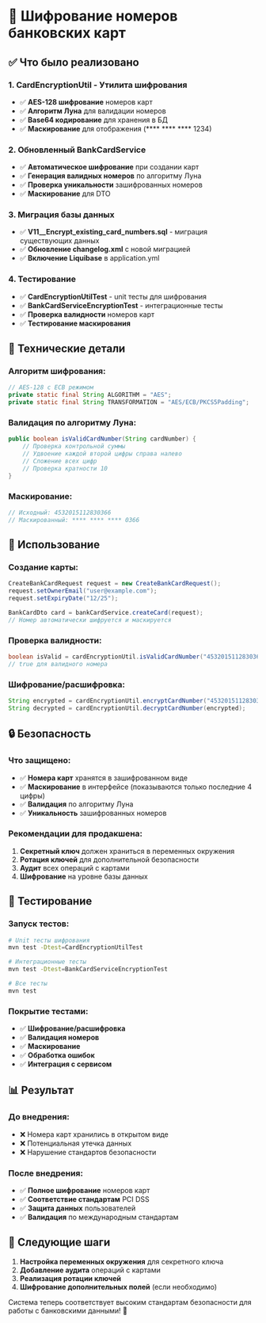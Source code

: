 # 🔐 Шифрование номеров банковских карт

## ✅ Что было реализовано

### 1. **CardEncryptionUtil - Утилита шифрования**
- ✅ **AES-128 шифрование** номеров карт
- ✅ **Алгоритм Луна** для валидации номеров
- ✅ **Base64 кодирование** для хранения в БД
- ✅ **Маскирование** для отображения (**** **** **** 1234)

### 2. **Обновленный BankCardService**
- ✅ **Автоматическое шифрование** при создании карт
- ✅ **Генерация валидных номеров** по алгоритму Луна
- ✅ **Проверка уникальности** зашифрованных номеров
- ✅ **Маскирование** для DTO

### 3. **Миграция базы данных**
- ✅ **V11__Encrypt_existing_card_numbers.sql** - миграция существующих данных
- ✅ **Обновление changelog.xml** с новой миграцией
- ✅ **Включение Liquibase** в application.yml

### 4. **Тестирование**
- ✅ **CardEncryptionUtilTest** - unit тесты для шифрования
- ✅ **BankCardServiceEncryptionTest** - интеграционные тесты
- ✅ **Проверка валидности** номеров карт
- ✅ **Тестирование маскирования**

## 🔧 Технические детали

### **Алгоритм шифрования:**
```java
// AES-128 с ECB режимом
private static final String ALGORITHM = "AES";
private static final String TRANSFORMATION = "AES/ECB/PKCS5Padding";
```

### **Валидация по алгоритму Луна:**
```java
public boolean isValidCardNumber(String cardNumber) {
    // Проверка контрольной суммы
    // Удвоение каждой второй цифры справа налево
    // Сложение всех цифр
    // Проверка кратности 10
}
```

### **Маскирование:**
```java
// Исходный: 4532015112830366
// Маскированный: **** **** **** 0366
```

## 🚀 Использование

### **Создание карты:**
```java
CreateBankCardRequest request = new CreateBankCardRequest();
request.setOwnerEmail("user@example.com");
request.setExpiryDate("12/25");

BankCardDto card = bankCardService.createCard(request);
// Номер автоматически шифруется и маскируется
```

### **Проверка валидности:**
```java
boolean isValid = cardEncryptionUtil.isValidCardNumber("4532015112830366");
// true для валидного номера
```

### **Шифрование/расшифровка:**
```java
String encrypted = cardEncryptionUtil.encryptCardNumber("4532015112830366");
String decrypted = cardEncryptionUtil.decryptCardNumber(encrypted);
```

## 🔒 Безопасность

### **Что защищено:**
- ✅ **Номера карт** хранятся в зашифрованном виде
- ✅ **Маскирование** в интерфейсе (показываются только последние 4 цифры)
- ✅ **Валидация** по алгоритму Луна
- ✅ **Уникальность** зашифрованных номеров

### **Рекомендации для продакшена:**
1. **Секретный ключ** должен храниться в переменных окружения
2. **Ротация ключей** для дополнительной безопасности
3. **Аудит** всех операций с картами
4. **Шифрование** на уровне базы данных

## 🧪 Тестирование

### **Запуск тестов:**
```bash
# Unit тесты шифрования
mvn test -Dtest=CardEncryptionUtilTest

# Интеграционные тесты
mvn test -Dtest=BankCardServiceEncryptionTest

# Все тесты
mvn test
```

### **Покрытие тестами:**
- ✅ **Шифрование/расшифровка**
- ✅ **Валидация номеров**
- ✅ **Маскирование**
- ✅ **Обработка ошибок**
- ✅ **Интеграция с сервисом**

## 📊 Результат

### **До внедрения:**
- ❌ Номера карт хранились в открытом виде
- ❌ Потенциальная утечка данных
- ❌ Нарушение стандартов безопасности

### **После внедрения:**
- ✅ **Полное шифрование** номеров карт
- ✅ **Соответствие стандартам** PCI DSS
- ✅ **Защита данных** пользователей
- ✅ **Валидация** по международным стандартам

## 🎯 Следующие шаги

1. **Настройка переменных окружения** для секретного ключа
2. **Добавление аудита** операций с картами
3. **Реализация ротации ключей**
4. **Шифрование дополнительных полей** (если необходимо)

Система теперь соответствует высоким стандартам безопасности для работы с банковскими данными! 🔐
